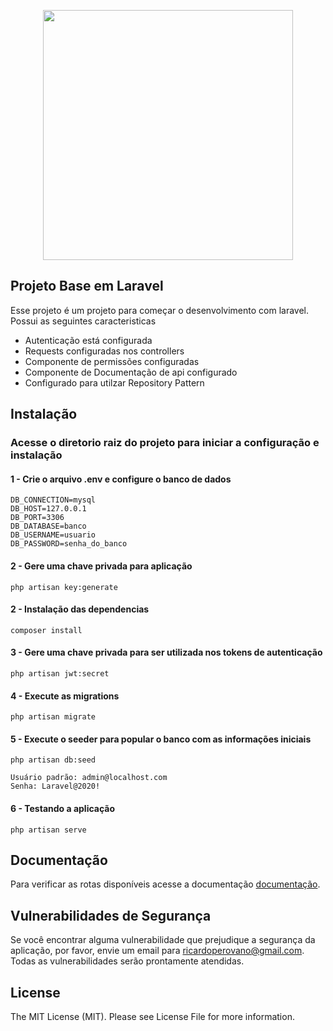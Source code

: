 <p align="center"><img src="https://res.cloudinary.com/dtfbvvkyp/image/upload/v1566331377/laravel-logolockup-cmyk-red.svg" width="400"></p>

## Projeto Base em Laravel

Esse projeto é um projeto para começar o desenvolvimento com laravel. Possui as seguintes caracteristicas

-   Autenticação está configurada
-   Requests configuradas nos controllers
-   Componente de permissões configuradas
-   Componente de Documentação de api configurado
-   Configurado para utilzar Repository Pattern

## Instalação

### Acesse o diretorio raiz do projeto para iniciar a configuração e instalação

#### 1 - Crie o arquivo .env e configure o banco de dados

```
DB_CONNECTION=mysql
DB_HOST=127.0.0.1
DB_PORT=3306
DB_DATABASE=banco
DB_USERNAME=usuario
DB_PASSWORD=senha_do_banco
```

#### 2 - Gere uma chave privada para aplicação

```
php artisan key:generate
```

#### 2 - Instalação das dependencias

```
composer install
```

#### 3 - Gere uma chave privada para ser utilizada nos tokens de autenticação

```
php artisan jwt:secret
```

#### 4 - Execute as migrations

```
php artisan migrate
```

#### 5 - Execute o seeder para popular o banco com as informações iniciais

```
php artisan db:seed

Usuário padrão: admin@localhost.com
Senha: Laravel@2020!
```

#### 6 - Testando a aplicação

```
php artisan serve
```

## Documentação

Para verificar as rotas disponíveis acesse a documentação [documentação](http://localhost:8000/doc).

## Vulnerabilidades de Segurança

Se você encontrar alguma vulnerabilidade que prejudique a segurança da aplicação, por favor, envie um email para [ricardoperovano@gmail.com](mailto:ricardoperovano@gmail.com). Todas as vulnerabilidades serão prontamente atendidas.

## License

The MIT License (MIT). Please see License File for more information.
